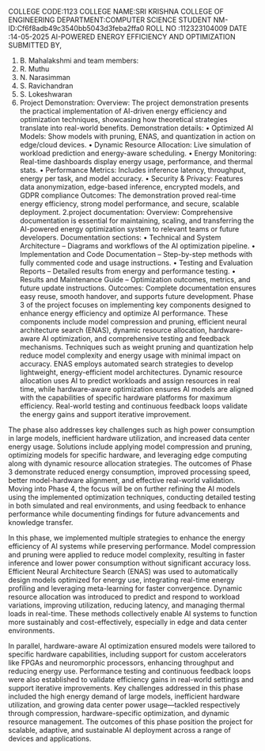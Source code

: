 COLLEGE CODE:1123
COLLEGE NAME:SRI KRISHNA COLLEGE OF ENGINEERING
DEPARTMENT:COMPUTER SCIENCE
STUDENT NM-ID:Cf6f8adb49c3540bb5043d3feba2ffa0
ROLL NO :112323104009
       DATE :14-05-2025
AI-POWERED ENERGY EFFICIENCY AND OPTIMIZATION
SUBMITTED BY,
1. B. Mahalakshmi and
team members:
2. R. Muthu
3. N. Narasimman
4. S. Ravichandran
5. S. Lokeshwaran
1. Project Demonstration:
Overview:
The project demonstration presents the practical implementation of AI-driven energy efficiency and optimization techniques, showcasing how theoretical strategies translate into real-world benefits.
Demonstration details:
• Optimized AI Models: Show models with pruning, ENAS, and quantization in action on edge/cloud devices.
• Dynamic Resource Allocation: Live simulation of workload prediction and energy-aware scheduling.
• Energy Monitoring: Real-time dashboards display energy usage, performance, and thermal stats.
• Performance Metrics: Includes inference latency, throughput, energy per task, and model accuracy.
• Security & Privacy: Features data anonymization, edge-based inference, encrypted models, and GDPR compliance
Outcomes:
The demonstration proved real-time energy efficiency, strong model performance, and secure, scalable deployment.
        2.project documentation:
Overview:
Comprehensive documentation is essential for maintaining, scaling, and transferring the AI-powered energy optimization system to relevant teams or future developers.
Documentation sections:
• Technical and System Architecture – Diagrams and workflows of the AI optimization pipeline.
• Implementation and Code Documentation – Step-by-step methods with fully commented code and usage instructions.
• Testing and Evaluation Reports – Detailed results from energy and performance testing.
• Results and Maintenance Guide – Optimization outcomes, metrics, and future update instructions.
Outcomes:
Complete documentation ensures easy reuse, smooth handover, and supports future development.
Phase 3 of the project focuses on implementing key components designed to enhance energy efficiency and optimize AI performance. These components include model compression and pruning, efficient neural architecture search (ENAS), dynamic resource allocation, hardware-aware AI optimization, and comprehensive testing and feedback mechanisms. Techniques such as weight pruning and quantization help reduce model complexity and energy usage with minimal impact on accuracy. ENAS employs automated search strategies to develop lightweight, energy-efficient model architectures. Dynamic resource allocation uses AI to predict workloads and assign resources in real time, while hardware-aware optimization ensures AI models are aligned with the capabilities of specific hardware platforms for maximum efficiency. Real-world testing and continuous feedback loops validate the energy gains and support iterative improvement.

The phase also addresses key challenges such as high power consumption in large models, inefficient hardware utilization, and increased data center energy usage. Solutions include applying model compression and pruning, optimizing models for specific hardware, and leveraging edge computing along with dynamic resource allocation strategies. The outcomes of Phase 3 demonstrate reduced energy consumption, improved processing speed, better model-hardware alignment, and effective real-world validation. Moving into Phase 4, the focus will be on further refining the AI models using the implemented optimization techniques, conducting detailed testing in both simulated and real environments, and using feedback to enhance performance while documenting findings for future advancements and knowledge transfer.

In this phase, we implemented multiple strategies to enhance the energy efficiency of AI systems while preserving performance. Model compression and pruning were applied to reduce model complexity, resulting in faster inference and lower power consumption without significant accuracy loss. Efficient Neural Architecture Search (ENAS) was used to automatically design models optimized for energy use, integrating real-time energy profiling and leveraging meta-learning for faster convergence. Dynamic resource allocation was introduced to predict and respond to workload variations, improving utilization, reducing latency, and managing thermal loads in real-time. These methods collectively enable AI systems to function more sustainably and cost-effectively, especially in edge and data center environments.

In parallel, hardware-aware AI optimization ensured models were tailored to specific hardware capabilities, including support for custom accelerators like FPGAs and neuromorphic processors, enhancing throughput and reducing energy use. Performance testing and continuous feedback loops were also established to validate efficiency gains in real-world settings and support iterative improvements. Key challenges addressed in this phase included the high energy demand of large models, inefficient hardware utilization, and growing data center power usage—tackled respectively through compression, hardware-specific optimization, and dynamic resource management. The outcomes of this phase position the project for scalable, adaptive, and sustainable AI deployment across a range of devices and applications.
